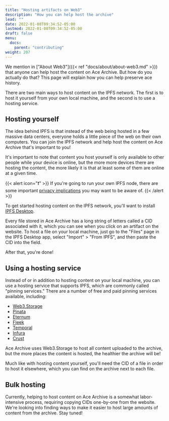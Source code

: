 ```yaml
---
title: "Hosting artifacts on Web3"
description: "How you can help host the archive"
lead: ""
date: 2022-01-08T09:34:52-05:00
lastmod: 2022-01-08T09:34:52-05:00
draft: false
menu:
  docs:
    parent: "contributing"
weight: 207
---
```


We mention in ["About Web3"]({{< ref "docs/about/about-web3.md" >}}) that
anyone can help host the content on Ace Archive. But how do you actually do
that? This page will explain how you can help preserve ace history.

There are two main ways to host content on the IPFS network. The first is to
host it yourself from your own local machine, and the second is to use a
hosting service.

## Hosting yourself

The idea behind IPFS is that instead of the web being hosted in a few massive
data centers, everyone holds a little piece of the web on their own computers.
You can join the IPFS network and help host the content on Ace Archive that's
important to you!

It's important to note that content you host yourself is only available to
other people while your device is online, but the more more devices there are
hosting the content, the more likely it is that at least some of them are
online at a given time.

{{< alert icon="❗" >}}
If you're going to run your own IPFS node, there are some important [privacy
implications](https://docs.ipfs.io/concepts/privacy-and-encryption/) you may
want to be aware of.
{{< /alert >}}

To get started hosting content on the IPFS network, you'll want to install
[IPFS Desktop](https://docs.ipfs.io/install/ipfs-desktop/).

Every file stored in Ace Archive has a long string of letters called a CID
associated with it, which you can see when you click on an artifact on the
website. To host a file on your local machine, just go to the "Files" page in
the IPFS Desktop app, select "Import" > "From IPFS", and then paste the CID
into the field.

After that, you're done!

## Using a hosting service

Instead of or in addition to hosting content on your local machine, you can use
a hosting service that supports IPFS, which are commonly called "pinning
services." There are a number of free and paid pinning services available,
including:

- [Web3.Storage](https://web3.storage)
- [Pinata](https://www.pinata.cloud/)
- [Eternum](https://www.eternum.io)
- [Fleek](https://fleek.co/storage/)
- [Temporal](https://temporal.cloud/)
- [Infura](https://infura.io/)
- [Crust](https://crust.network/)

Ace Archive uses Web3.Storage to host all content uploaded to the archive, but
the more places the content is hosted, the healthier the archive will be!

Much like with hosting content yourself, you'll need the CID of a file in order
to host it elsewhere, which you can find on the archive next to each file.

## Bulk hosting

Currently, helping to host content on Ace Archive is a somewhat labor-intensive
process, requiring copying CIDs one-by-one from the website. We're looking into
finding ways to make it easier to host large amounts of content from the
archive. Stay tuned!
